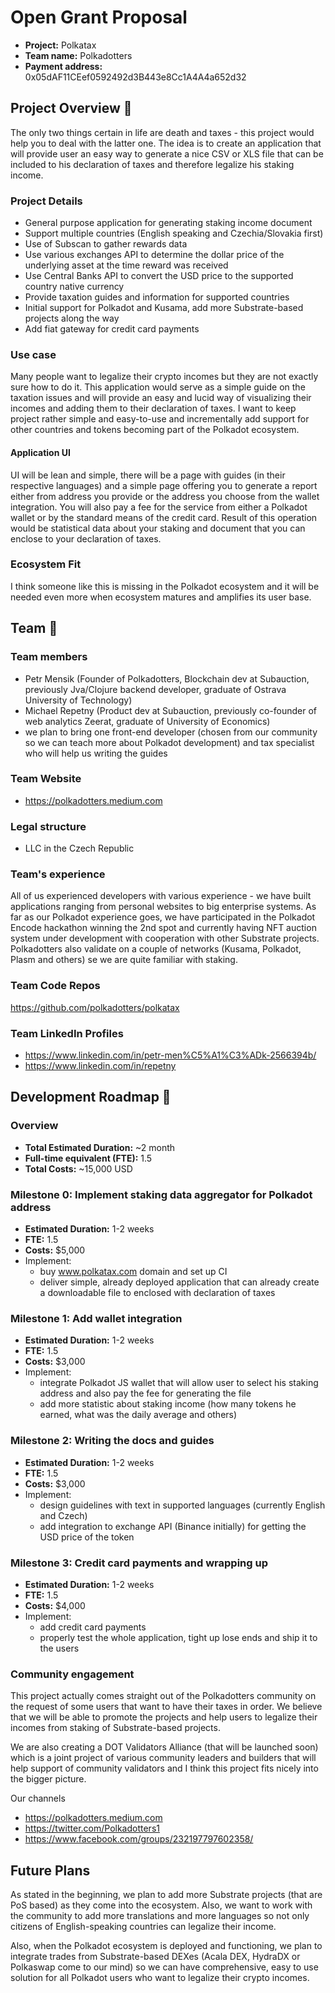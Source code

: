 # Open Grant Proposal

- **Project:** Polkatax
- **Team name:** Polkadotters
- **Payment address:** 0x05dAF11CEef0592492d3B443e8Cc1A4A4a652d32

## Project Overview :page_facing_up:

The only two things certain in life are death and taxes - this project would help you to deal with the latter one. The idea is to create an application that will provide user an easy way to generate a nice CSV or XLS file that can be included to his declaration of taxes and therefore legalize his staking income. 

### Project Details

 - General purpose application for generating staking income document
 - Support multiple countries (English speaking and Czechia/Slovakia first)
 - Use of Subscan to gather rewards data
 - Use various exchanges API to determine the dollar price of the underlying asset at the time reward was received
 - Use Central Banks API to convert the USD price to the supported country native currency
 - Provide taxation guides and information for supported countries
 - Initial support for Polkadot and Kusama, add more Substrate-based projects along the way
 - Add fiat gateway for credit card payments

### Use case

Many people want to legalize their crypto incomes but they are not exactly sure how to do it. This application would serve as a simple guide on the taxation issues and will provide an easy and lucid way of visualizing their incomes and adding them to their declaration of taxes. I want to keep project rather simple and easy-to-use and incrementally add support for other countries and tokens becoming part of the Polkadot ecosystem.

#### Application UI

UI will be lean and simple, there will be a  page with guides (in their respective languages) and a simple page offering you to generate a report either from address you provide or the address you choose from the wallet integration. You will also pay a fee for the service from either a Polkadot wallet or by the standard means of the credit card. Result of this operation would be statistical data about your staking and document that you can enclose to your declaration of taxes.

### Ecosystem Fit

I think someone like this is missing in the Polkadot ecosystem and it will be needed even more when ecosystem matures and amplifies its user base.

## Team :busts_in_silhouette:

### Team members

- Petr Mensik (Founder of Polkadotters, Blockchain dev at Subauction, previously Jva/Clojure backend developer, graduate of Ostrava University of Technology)
- Michael Repetny (Product dev at Subauction, previously co-founder of web analytics Zeerat, graduate of University of Economics)
- we plan to bring one front-end developer (chosen from our community so we can teach more about Polkadot development) and tax specialist who will help us writing the guides

### Team Website

- https://polkadotters.medium.com

### Legal structure

- LLC in the Czech Republic

### Team's experience

All of us experienced developers with various experience - we have built applications ranging from personal websites to big enterprise systems. 
As far as our Polkadot experience goes, we have participated in the Polkadot Encode hackathon winning the 2nd spot and currently having NFT auction system under development with cooperation with other Substrate projects. Polkadotters also validate on a couple of networks (Kusama, Polkadot, Plasm and others) se we are quite familiar with staking.

### Team Code Repos

https://github.com/polkadotters/polkatax

### Team LinkedIn Profiles

- https://www.linkedin.com/in/petr-men%C5%A1%C3%ADk-2566394b/
- https://www.linkedin.com/in/repetny

## Development Roadmap :nut_and_bolt:

### Overview

- **Total Estimated Duration:** ~2 month
- **Full-time equivalent (FTE):** 1.5
- **Total Costs:** ~15,000 USD

### Milestone 0: Implement staking data aggregator for Polkadot address 

- **Estimated Duration:** 1-2 weeks
- **FTE:** 1.5
- **Costs:** $5,000
- Implement:
    - buy www.polkatax.com domain and set up CI
    - deliver simple, already deployed application that can already create a downloadable file to enclosed with declaration of taxes

### Milestone 1: Add wallet integration

- **Estimated Duration:** 1-2 weeks
- **FTE:** 1.5
- **Costs:** $3,000
- Implement:
  - integrate Polkadot JS wallet that will allow user to select his staking address and also pay the fee for generating the file
  - add more statistic about staking income (how many tokens he earned, what was the daily average and others)

### Milestone 2: Writing the docs and guides

- **Estimated Duration:** 1-2 weeks
- **FTE:** 1.5
- **Costs:** $3,000
- Implement:
    - design guidelines with text in supported languages (currently English and Czech)
    - add integration to exchange API (Binance initially) for getting the USD price of the token

### Milestone 3: Credit card payments and wrapping up
- **Estimated Duration:** 1-2 weeks
- **FTE:** 1.5
- **Costs:** $4,000
- Implement:
  - add credit card payments 
  - properly test the whole application, tight up lose ends and ship it to the users

### Community engagement

This project actually comes straight out of the Polkadotters community on the request of some users that want to have their taxes in order. We believe that we will be able to promote the projects and help users to legalize their incomes from staking of Substrate-based projects.

We are also creating a DOT Validators Alliance (that will be launched soon) which is a joint project of various community leaders and builders that will help support of community validators and I think this project fits nicely into the bigger picture.

Our channels

- https://polkadotters.medium.com
- https://twitter.com/Polkadotters1
- https://www.facebook.com/groups/232197797602358/

## Future Plans

As stated in the beginning, we plan to add more Substrate projects (that are PoS based) as they come into the ecosystem. Also, we want to work with the community to add more translations and more languages so not only citizens of English-speaking countries can legalize their income.

Also, when the Polkadot ecosystem is deployed and functioning, we plan to integrate trades from Substrate-based DEXes (Acala DEX, HydraDX or Polkaswap come to our mind) so we can have comprehensive, easy to use solution for all Polkadot users who want to legalize their crypto incomes.

